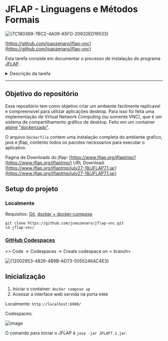 # JFLAP - Linguagens e Métodos Formais

![{7C180369-7BC2-4A09-A5FD-20920ED19533}](https://github.com/user-attachments/assets/0611cfa6-ff7e-4f56-89c1-4766e9722d14)

[https://github.com/joaozenaro/jflap-vnc](https://github.com/joaozenaro/jflap-vnc)

Esta tarefa consiste em documentar o processo de instalação do programa [JFLAP](https://www.jflap.org/).

<details>
<summary>Descrição da tarefa</summary>
<br>

> O JFLAP, que significa Java Formal Languages and Automata Package, é um software desenvolvido por Susan Rodger e sua equipe na Universidade de Duke. Ele foi projetado para permitir a experimentação interativa com conceitos de linguagens formais e autômatos, incluindo autômatos finitos não determinísticos, autômatos de pilha não determinísticos e autômatos com múltiplas fitas. A interface gráfica amigável do JFLAP facilita a visualização e a manipulação destes conceitos teóricos, tornando-o uma ferramenta popular em cursos de Ciência da Computação, especialmente em disciplinas como Teoria da Computação, Linguagens Formais e Compiladores. Diversas universidades ao redor do mundo adotaram o JFLAP como parte de seus currículos, oferecendo aos estudantes uma abordagem prática para entender tópicos complexos de teorias computacionais.

#### 1. Observe que o ambiente runtime da linguagem Java é um requisito para o JFLAP, e seu processo de instalação deve ser documentado também.
A documentação deve seguir um formato de tutorial, com descrição dos passos, e screenshots ilustrando o processo em seu computador.

<img align="right" width="400" height="400" src="https://github.com/user-attachments/assets/35c1df2c-967d-4079-abed-2e8216589f1d">

#### 2. Baixe o arquivo Gramatica.jff em seu computador, e abra-o com o JFLAP. Você deverá ver uma gramática como esta mostrada à direita.

Vá ao menu "Input/Multiple brute force parse". No lado direito da tela, você poderá inserir palavras para testar. Para rodar o teste, clique na aba "Run Inputs", na parte inferior direita da tela. Uma vez que você consiga rodar testes nesta gramática, responda às seguintes questões:
2.1. Qual o alfabeto desta gramática?
2.2. Que tipos de palavras esta gramática reconhece? Como são chamadas palavras deste tipo?
2.3. O que é o símbolo λ nesta gramática? Explique por que ele é relevante.

3. Leia o material recomendado sobre expressões regulares.
a) Bibliografia da disciplina.
b) [Grep Linux manual page](https://man7.org/linux/man-pages/man1/grep.1.html)
c) [http://www.cyberciti.biz/faq/grep-regular-expressions/](http://www.cyberciti.biz/faq/grep-regular-expressions/)
d) [Wikipedia - Expressões Regulares](https://pt.wikipedia.org/wiki/Express%C3%A3o_regular)
f) [Expressões Regulares por Aurelio Jargas](https://aurelio.net/regex/)

3.1. Baixe o ArquivoExemplo.txt.
3.2. O comando do linux `grep -E 'EXPRESSAO' ArquivoExemplo.txt` busca expressões regulares em um determinado arquivo. Escreva expressões regulares para encontrar somente os telefones e placas válidos no ArquivoExemplo.txt (uma expressão para telefones e outra para placas). A execução dos comandos sobre o arquivo de exemplo deverá retornar somente as expressões válidas.
3.3 Responda: O que expressões regulares têm a ver com reconhecimento de linguagens regulares e autômatos finitos?

</details>

---

## Objetivo do repositório

Esse repositório tem como objetivo criar um ambiente facilmente replicavel e compreensivel para utilizar aplicações desktop. Para isso foi feita uma implementação de Virtual Network Computing (ou somente VNC), que é um sistema de compartilhamento gráfico de desktop. Feito em um container [alpine](https://alpinelinux.org/) ["dockerizado"](https://www.docker.com/).

O arquivo `Dockerfile` contem uma instalação completa do ambiente grafico, java e jflap, contento todos os pacotes necessarios para executar o aplicativo.

Pagina de Downloads do jflap: [https://www.jflap.org/jflaptmp/](https://www.jflap.org/jflaptmp/)
URL Download: [https://www.jflap.org/jflaptmp/july27-18/JFLAP7.1.jar](https://www.jflap.org/jflaptmp/july27-18/JFLAP7.1.jar)

## Setup do projeto

### Localmente

Requisitos: [Git](https://git-scm.com/), [docker + docker-compose](https://docs.docker.com/compose/install/)

```console
git clone https://github.com/joaozenaro/jflap-vnc.git
cd jflap-vnc/
```

### [GitHub Codespaces](https://github.com/features/codespaces)

$\text{<> Code} \rightarrow \text{Codespaces} \rightarrow \text{Create codespace on}<\text{branch}>$

![{12002953-4826-4B9B-AD73-5055246AC4E3}](https://github.com/user-attachments/assets/8fc30d1f-beef-4546-8864-bf42c72e4a52)

## Inicialização

1. Iniciar o container: `docker compose up`
2. Acessar a interface web servida na porta `6900`

Localmente: `http://localhost:6900/`

Codespaces:

![image](https://github.com/user-attachments/assets/f5df4f77-a8ad-43fe-92c2-030c3f92d348)

O comando para iniciar o JFLAP é `java -jar JFLAP7.1.jar`.
